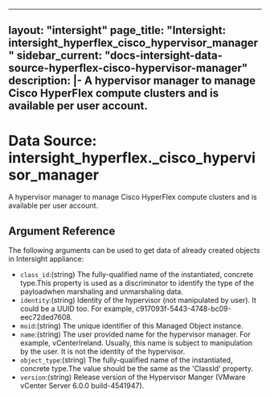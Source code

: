 
---
layout: "intersight"
page_title: "Intersight: intersight_hyperflex_cisco_hypervisor_manager"
sidebar_current: "docs-intersight-data-source-hyperflex-cisco-hypervisor-manager"
description: |-
A hypervisor manager to manage Cisco HyperFlex compute clusters and is available per user account.
---

# Data Source: intersight_hyperflex._cisco_hypervisor_manager
A hypervisor manager to manage Cisco HyperFlex compute clusters and is available per user account.
## Argument Reference
The following arguments can be used to get data of already created objects in Intersight appliance:
* `class_id`:(string) The fully-qualified name of the instantiated, concrete type.This property is used as a discriminator to identify the type of the payloadwhen marshaling and unmarshaling data. 
* `identity`:(string) Identity of the hypervisor (not manipulated by user). It could be a UUID too. For example, c917093f-5443-4748-bc09-eec72ded7608. 
* `moid`:(string) The unique identifier of this Managed Object instance. 
* `name`:(string) The user provided name for the hypervisor manager. For example, vCenterIreland. Usually, this name is subject to manipulation by the user. It is not the identity of the hypervisor. 
* `object_type`:(string) The fully-qualified name of the instantiated, concrete type.The value should be the same as the 'ClassId' property. 
* `version`:(string) Release version of the Hypervisor Manger (VMware vCenter Server 6.0.0 build-4541947). 
